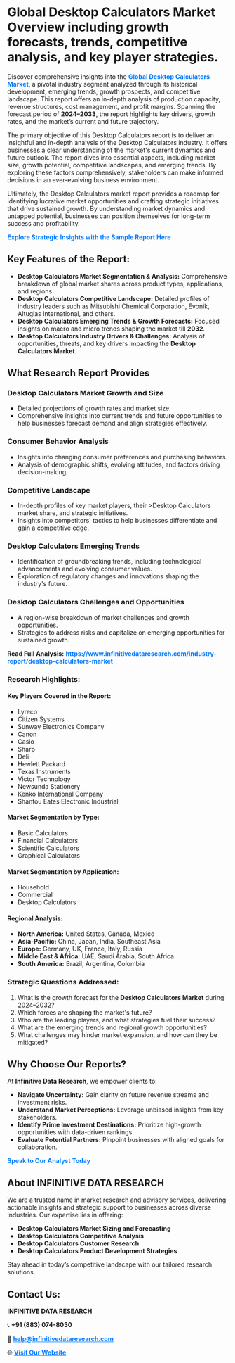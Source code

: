 <h1>Global Desktop Calculators Market Overview including growth forecasts, trends, competitive analysis, and key player strategies.</h1>
<p>
Discover comprehensive insights into the 
<a href="https://www.infinitivedataresearch.com/industry-report/desktop-calculators-market" rel="dofollow" style="color: #007BFF; text-decoration: none;"><strong>Global Desktop Calculators Market</strong></a>, a pivotal industry segment analyzed through its historical development, emerging trends, growth prospects, and competitive landscape. This report offers an in-depth analysis of production capacity, revenue structures, cost management, and profit margins. Spanning the forecast period of <strong>2024–2033</strong>, the report highlights key drivers, growth rates, and the market’s current and future trajectory.
</p>
<p>
The primary objective of this Desktop Calculators report is to deliver an insightful and in-depth analysis of the Desktop Calculators industry. It offers businesses a clear understanding of the market's current dynamics and future outlook. The report dives into essential aspects, including market size, growth potential, competitive landscapes, and emerging trends. By exploring these factors comprehensively, stakeholders can make informed decisions in an ever-evolving business environment.
</p>
<p>
Ultimately, the Desktop Calculators market report provides a roadmap for identifying lucrative market opportunities and crafting strategic initiatives that drive sustained growth. By understanding market dynamics and untapped potential, businesses can position themselves for long-term success and profitability.
</p>
<p>
<a href="https://www.infinitivedataresearch.com/request-sample/reportId=110892" style="color: #007BFF; text-decoration: none;"><strong>Explore Strategic Insights with the Sample Report Here</strong></a>
</p>

<h2>Key Features of the Report:</h2>
<ul>
<li><strong>Desktop Calculators Market Segmentation & Analysis:</strong> Comprehensive breakdown of global market shares across product types, applications, and regions.</li>
<li><strong>Desktop Calculators Competitive Landscape:</strong> Detailed profiles of industry leaders such as Mitsubishi Chemical Corporation, Evonik, Altuglas International, and others.</li>
<li><strong>Desktop Calculators Emerging Trends & Growth Forecasts:</strong> Focused insights on macro and micro trends shaping the market till <strong>2032</strong>.</li>
<li><strong>Desktop Calculators Industry Drivers & Challenges:</strong> Analysis of opportunities, threats, and key drivers impacting the <strong>Desktop Calculators Market</strong>.</li>
</ul>

<h2>What Research Report Provides</h2>
<h3>Desktop Calculators Market Growth and Size</h3>
<ul>
<li>Detailed projections of growth rates and market size.</li>
<li>Comprehensive insights into current trends and future opportunities to help businesses forecast demand and align strategies effectively.</li>
</ul>

<h3>Consumer Behavior Analysis</h3>
<ul>
<li>Insights into changing consumer preferences and purchasing behaviors.</li>
<li>Analysis of demographic shifts, evolving attitudes, and factors driving decision-making.</li>
</ul>

<h3>Competitive Landscape</h3>
<ul>
<li>In-depth profiles of key market players, their >Desktop Calculators market share, and strategic initiatives.</li>
<li>Insights into competitors' tactics to help businesses differentiate and gain a competitive edge.</li>
</ul>

<h3>Desktop Calculators Emerging Trends</h3>
<ul>
<li>Identification of groundbreaking trends, including technological advancements and evolving consumer values.</li>
<li>Exploration of regulatory changes and innovations shaping the industry's future.</li>
</ul>

<h3>Desktop Calculators Challenges and Opportunities</h3>
<ul>
<li>A region-wise breakdown of market challenges and growth opportunities.</li>
<li>Strategies to address risks and capitalize on emerging opportunities for sustained growth.</li>
</ul>
<p><strong>Read Full Analysis:</strong> <a href="https://www.infinitivedataresearch.com/industry-report/desktop-calculators-market" rel="dofollow" style="color: #007BFF; text-decoration: none;"><strong>https://www.infinitivedataresearch.com/industry-report/desktop-calculators-market</strong></a></p>
<h3>Research Highlights:</h3>
<h4>Key Players Covered in the Report:</h4>
<ul><li>Lyreco</li><li>Citizen Systems</li><li>Sunway Electronics Company</li><li>Canon</li><li>Casio</li><li>Sharp</li><li>Deli</li><li>Hewlett Packard</li><li>Texas Instruments</li><li>Victor Technology</li><li>Newsunda Stationery</li><li>Kenko International Company</li><li>Shantou Eates Electronic Industrial</li></ul>
<h4>Market Segmentation by Type:</h4>
<ul><li>Basic Calculators</li><li>Financial Calculators</li><li>Scientific Calculators</li><li>Graphical Calculators</li></ul>
<h4>Market Segmentation by Application:</h4>
<ul><li>Household</li><li>Commercial</li><li>Desktop Calculators</li></ul>

<h4>Regional Analysis:</h4>
<ul>
<li><strong>North America:</strong> United States, Canada, Mexico</li>
<li><strong>Asia-Pacific:</strong> China, Japan, India, Southeast Asia</li>
<li><strong>Europe:</strong> Germany, UK, France, Italy, Russia</li>
<li><strong>Middle East & Africa:</strong> UAE, Saudi Arabia, South Africa</li>
<li><strong>South America:</strong> Brazil, Argentina, Colombia</li>
</ul>

<h3>Strategic Questions Addressed:</h3>
<ol>
<li>What is the growth forecast for the <strong>Desktop Calculators Market</strong> during 2024–2032?</li>
<li>Which forces are shaping the market's future?</li>
<li>Who are the leading players, and what strategies fuel their success?</li>
<li>What are the emerging trends and regional growth opportunities?</li>
<li>What challenges may hinder market expansion, and how can they be mitigated?</li>
</ol>

<h2>Why Choose Our Reports?</h2>
<p>At <strong>Infinitive Data Research</strong>, we empower clients to:</p>
<ul>
<li><strong>Navigate Uncertainty:</strong> Gain clarity on future revenue streams and investment risks.</li>
<li><strong>Understand Market Perceptions:</strong> Leverage unbiased insights from key stakeholders.</li>
<li><strong>Identify Prime Investment Destinations:</strong> Prioritize high-growth opportunities with data-driven rankings.</li>
<li><strong>Evaluate Potential Partners:</strong> Pinpoint businesses with aligned goals for collaboration.</li>
</ul>
<p><a href="https://www.infinitivedataresearch.com/industry-report/desktop-calculators-market" rel="dofollow" style="color: #007BFF; text-decoration: none;"><strong>Speak to Our Analyst Today</strong></a></p>

<h2>About INFINITIVE DATA RESEARCH</h2>
<p>We are a trusted name in market research and advisory services, delivering actionable insights and strategic support to businesses across diverse industries. Our expertise lies in offering:</p>
<ul>
<li><strong>Desktop Calculators Market Sizing and Forecasting</strong></li>
<li><strong>Desktop Calculators Competitive Analysis</strong></li>
<li><strong>Desktop Calculators Customer Research</strong></li>
<li><strong>Desktop Calculators Product Development Strategies</strong></li>
</ul>
<p>Stay ahead in today’s competitive landscape with our tailored research solutions.</p>

<h2>Contact Us:</h2>
<p><strong>INFINITIVE DATA RESEARCH</strong></p>
<p>📞 <strong>+91 (883) 074-8030</strong></p>
<p>📧 <strong><a href="mailto:help@infinitivedataresearch.com" style="color: #007BFF;">help@infinitivedataresearch.com</a></strong></p>
<p>🌐 <strong><a href="https://www.infinitivedataresearch.com" rel="dofollow" style="color: #007BFF;">Visit Our Website</a></strong></p>